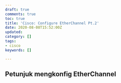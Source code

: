 ```yaml
---
draft: true
comments: true
toc: true
title: 'Cisco: Configure EtherChannel Pt.2'
date: 2020-08-08T15:52:00Z
updated: 
category: []
tags:
- cisco
keywords: []

---
```

## Petunjuk mengkonfig EtherChannel
